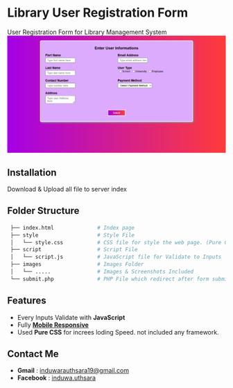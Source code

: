 ﻿# Library User Registration Form
User Registration Form for Library Management System 
![Index Image](https://github.com/induwarauthsara/library-user-Registration-form/blob/0b8fe91ac7f41d86a28ac85dba9d7cb7a8460440/images/index.png)

## Installation

Download & Upload all file to server index

## Folder Structure
```r
 ├── index.html              # Index page
 ├── style                   # Style File
 │   └── style.css           # CSS file for style the web page. (Pure CSS)
 ├── script                  # Script File
 │   └── script.js           # JavaScript file for Validate to Inputs
 ├── images                  # Images Folder
 │   └── .....               # Images & Screenshots Included
 └── submit.php              # PHP File which redirect after form submit
```

## Features
- Every Inputs Validate with **JavaScript**
- Fully [**Mobile Responsive**](docs/CONTRIBUTING.md)
- Used **Pure CSS** for increes loding Speed. not included any framework.


## Contact Me
- **Gmail** : [induwarauthsara19@gmail.com](mailto:induwarauthsara19@gmail.com)
- **Facebook** : [induwa.uthsara](https://web.facebook.com/induwa.uthsara/)






